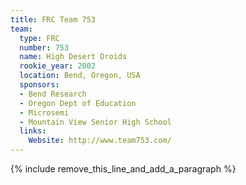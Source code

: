 ```yaml
---
title: FRC Team 753
team:
  type: FRC
  number: 753
  name: High Desert Droids
  rookie_year: 2002
  location: Bend, Oregon, USA
  sponsors:
  - Bend Research
  - Oregon Dept of Education
  - Microsemi
  - Mountain View Senior High School
  links:
    Website: http://www.team753.com/
---
```


{% include remove_this_line_and_add_a_paragraph %}